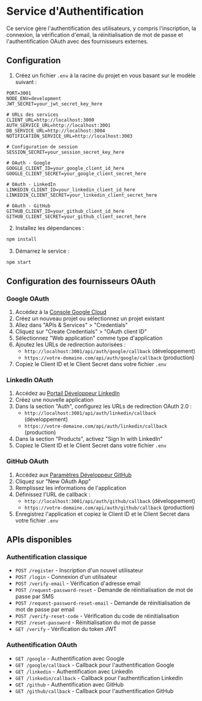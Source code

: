 # Service d'Authentification

Ce service gère l'authentification des utilisateurs, y compris l'inscription, la connexion, la vérification d'email, la réinitialisation de mot de passe et l'authentification OAuth avec des fournisseurs externes.

## Configuration

1. Créez un fichier `.env` à la racine du projet en vous basant sur le modèle suivant :

```
PORT=3001
NODE_ENV=development
JWT_SECRET=your_jwt_secret_key_here

# URLs des services
CLIENT_URL=http://localhost:3000
AUTH_SERVICE_URL=http://localhost:3001
DB_SERVICE_URL=http://localhost:3004
NOTIFICATION_SERVICE_URL=http://localhost:3003

# Configuration de session
SESSION_SECRET=your_session_secret_key_here

# OAuth - Google
GOOGLE_CLIENT_ID=your_google_client_id_here
GOOGLE_CLIENT_SECRET=your_google_client_secret_here

# OAuth - LinkedIn
LINKEDIN_CLIENT_ID=your_linkedin_client_id_here
LINKEDIN_CLIENT_SECRET=your_linkedin_client_secret_here

# OAuth - GitHub
GITHUB_CLIENT_ID=your_github_client_id_here
GITHUB_CLIENT_SECRET=your_github_client_secret_here
```

2. Installez les dépendances :

```bash
npm install
```

3. Démarrez le service :

```bash
npm start
```

## Configuration des fournisseurs OAuth

### Google OAuth

1. Accédez à la [Console Google Cloud](https://console.cloud.google.com/)
2. Créez un nouveau projet ou sélectionnez un projet existant
3. Allez dans "APIs & Services" > "Credentials"
4. Cliquez sur "Create Credentials" > "OAuth client ID"
5. Sélectionnez "Web application" comme type d'application
6. Ajoutez les URLs de redirection autorisées :
   - `http://localhost:3001/api/auth/google/callback` (développement)
   - `https://votre-domaine.com/api/auth/google/callback` (production)
7. Copiez le Client ID et le Client Secret dans votre fichier `.env`

### LinkedIn OAuth

1. Accédez au [Portail Développeur LinkedIn](https://www.linkedin.com/developers/)
2. Créez une nouvelle application
3. Dans la section "Auth", configurez les URLs de redirection OAuth 2.0 :
   - `http://localhost:3001/api/auth/linkedin/callback` (développement)
   - `https://votre-domaine.com/api/auth/linkedin/callback` (production)
4. Dans la section "Products", activez "Sign In with LinkedIn"
5. Copiez le Client ID et le Client Secret dans votre fichier `.env`

### GitHub OAuth

1. Accédez aux [Paramètres Développeur GitHub](https://github.com/settings/developers)
2. Cliquez sur "New OAuth App"
3. Remplissez les informations de l'application
4. Définissez l'URL de callback :
   - `http://localhost:3001/api/auth/github/callback` (développement)
   - `https://votre-domaine.com/api/auth/github/callback` (production)
5. Enregistrez l'application et copiez le Client ID et le Client Secret dans votre fichier `.env`

## APIs disponibles

### Authentification classique

- `POST /register` - Inscription d'un nouvel utilisateur
- `POST /login` - Connexion d'un utilisateur
- `POST /verify-email` - Vérification d'adresse email
- `POST /request-password-reset` - Demande de réinitialisation de mot de passe par SMS
- `POST /request-password-reset-email` - Demande de réinitialisation de mot de passe par email
- `POST /verify-reset-code` - Vérification du code de réinitialisation
- `POST /reset-password` - Réinitialisation du mot de passe
- `GET /verify` - Vérification du token JWT

### Authentification OAuth

- `GET /google` - Authentification avec Google
- `GET /google/callback` - Callback pour l'authentification Google
- `GET /linkedin` - Authentification avec LinkedIn
- `GET /linkedin/callback` - Callback pour l'authentification LinkedIn
- `GET /github` - Authentification avec GitHub
- `GET /github/callback` - Callback pour l'authentification GitHub 